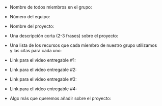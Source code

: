 - Nombre de todos miembros en el grupo: 

- Número del equipo: 

- Nombre del proyecto: 

- Una descripción corta (2-3 frases) sobre el proyecto:

- Una lista de los recursos que cada miembro de nuestro grupo utilizamos y las citas para cada uno:

- Link para el video entregable #1:

- Link para el video entregable #2:

- Link para el video entregable #3:

- Link para el video entregable #4:

- Algo más que queremos añadir sobre el proyecto:

